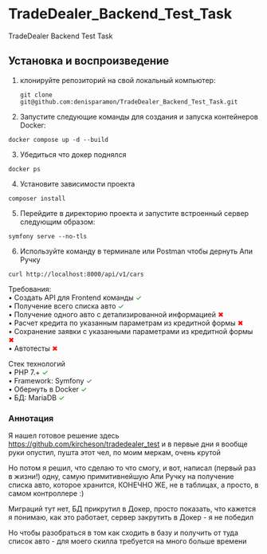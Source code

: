 # TradeDealer_Backend_Test_Task
TradeDealer Backend Test Task

## Установка и воспроизведение

1. клонируйте репозиторий на свой локальный компьютер:  
   ``` 
   git clone git@github.com:denisparamon/TradeDealer_Backend_Test_Task.git
   ```
   
2. Запустите следующие команды для создания и запуска контейнеров Docker:  
``` 
docker compose up -d --build
```
3. Убедиться что докер поднялся
```
docker ps
```
4. Установите зависимости проекта
```
composer install
```
5. Перейдите в директорию проекта и запустите встроенный сервер следующим образом:
```
symfony serve --no-tls
```
6. Используйте команду в терминале или Postman чтобы дернуть Апи Ручку 
```
curl http://localhost:8000/api/v1/cars
```

Требования:  
•	Создать API для Frontend команды <span style="color: green;">&#10003;</span>  
•	Получение всего списка авто <span style="color: green;">&#10003;</span>  
•	Получение одного авто с детализированной информацией  <span style="color: red;">&#10006;</span>  
•	Расчет кредита по указанным параметрам из кредитной формы  <span style="color: red;">&#10006;</span>  
•	Сохранение заявки с указанными параметрами из кредитной формы  <span style="color: red;">&#10006;</span>  
•	Автотесты <span style="color: red;">&#10006;</span>

Стек технологий  
•	PHP 7.+  <span style="color: green;">&#10003;</span>  
•	Framework: Symfony  <span style="color: green;">&#10003;</span>  
•	Обернуть в Docker  <span style="color: green;">&#10003;</span>  
•	БД: MariaDB <span style="color: green;">&#10003;</span>  

### Аннотация

Я нашел готовое решение здесь https://github.com/kircheson/tradedealer_test и в первые дни я вообще руки опустил, пушта этот чел, по моим меркам, очень крутой

Но потом я решил, что сделаю то что смогу, и вот, написал (первый раз в жизни!) одну, самую примитивнейшую Апи Ручку на получение списка авто, которое хранится, КОНЕЧНО ЖЕ, не в таблицах, а просто, в самом контроллере :)  

Миграций тут нет, БД прикрутил в Докер, просто показать, что кажется я понимаю, как это работает, сервер закрутить в Докер - я не победил

Но чтобы разобраться в том как сходить в базу и получить от туда список авто - для моего скилла требуется на много больше времени
